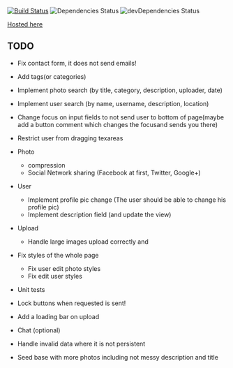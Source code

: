 [![Build Status](https://travis-ci.org/Bird-Shamaness/MuchPixels.svg?branch=master)](https://travis-ci.org/Bird-Shamaness/MuchPixels) ![Dependencies Status](https://david-dm.org/Bird-Shamaness/MuchPixels.svg) ![devDependencies Status](https://david-dm.org/boennemann/badges/dev-status.svg)

[Hosted here](https://much-pixels.herokuapp.com "much pixels")

## TODO
- Fix contact form, it does not send emails!
- Add tags(or categories)
- Implement photo search (by title, category, description, uploader, date)
- Implement user search (by name, username, description, location)
- Change focus on input fields to not send user to bottom of page(maybe add a button comment which changes the focusand sends you there)
- Restrict user from dragging texareas

- Photo 
  - compression 
  - Social Network sharing (Facebook at first, Twitter, Google+)
  
- User 
  - Implement profile pic change (The user should be able to change his profile pic)
  - Implement description field (and update the view)
  
- Upload
  - Handle large images upload correctly and 
  
- Fix styles of the whole page 
  - Fix user edit photo styles
  - Fix edit user styles
  
- Unit tests
- Lock buttons when requested is sent!
- Add a loading bar on upload
- Chat (optional)
- Handle invalid data where it is not persistent
- Seed base with more photos including not messy description and title 
